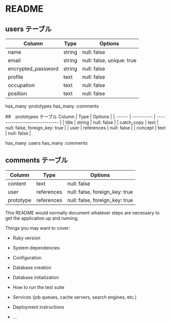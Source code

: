 # README



## users テーブル

| Column             | Type   | Options     |
| ------------------ | ------ | ----------- |
| name               | string | null: false |
| email              | string | null: false, unique: true |
| encrypted_password | string | null: false |
| profile            | text   | null: false |
| occupation         | text   | null: false |
| position           | text   | null: false |

has_many :prototypes
has_many :comments 






##　prototypes テーブル
 Column      | Type       | Options                        |
| ------     | ---------- | ------------------------------ |
| title      | string     | null: false                    |
| catch_copy | text       | null: false, foreign_key: true |
| user       | references | null: false                    | 
| concept    | text       | null: false                    |

has_many :users
has_many :comments




## comments テーブル
| Column   | Type       | Options                        |
| -------  | ---------- | ------------------------------ |
| content  | text       | null: false                               |
| user     | references | null: false, foreign_key: true |
| prototype| references | null: false, foreign_key: true |


























This README would normally document whatever steps are necessary to get the
application up and running.

Things you may want to cover:

* Ruby version

* System dependencies

* Configuration

* Database creation

* Database initialization

* How to run the test suite

* Services (job queues, cache servers, search engines, etc.)

* Deployment instructions

* ...
